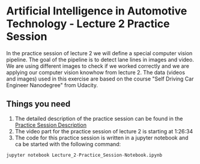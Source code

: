 # Artificial Intelligence in Automotive Technology - Lecture 2 Practice Session

In the practice session of lecture 2 we will define a special computer vision pipeline. The goal of the pipeline is to detect lane lines in images and video. We are using different images to check if we worked correctly and we are applying our computer vision knowhow from lecture 2. The data (videos and images) used in this exercise are based on the course "Self Driving Car Engineer Nanodegree" from Udacity.


## Things you need

1. The detailed description of the practice session can be found in the [Practice Session Description](https://github.com/TUMFTM/Lecture_AI_in_Automotive_Technology/blob/master/Lecture%202/Lecture_2-Practice_Session_Slides.pdf)
2. The video part for the practice session of lecture 2 is starting at 1:26:34
3. The code for this practice session is written in a jupyter notebook and ca be started with the following command:
```python
jupyter notebook Lecture_2-Practice_Session-Notebook.ipynb
```

